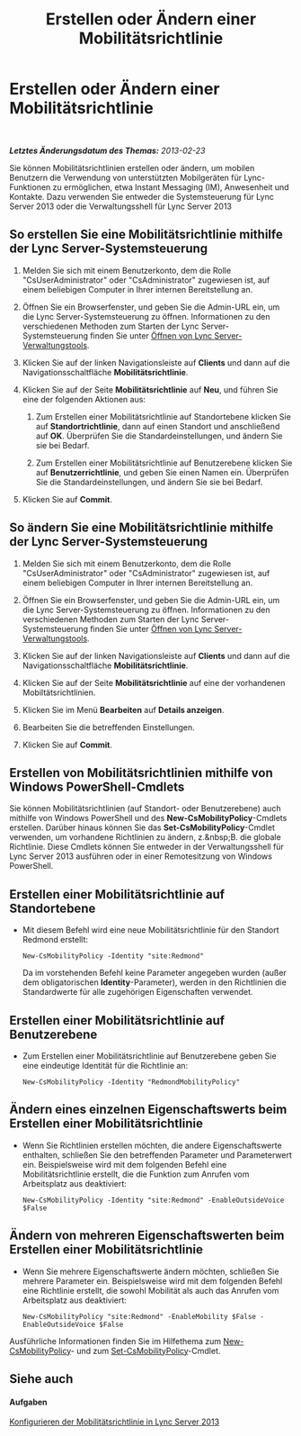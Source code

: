 ﻿---
title: Erstellen oder Ändern einer Mobilitätsrichtlinie
TOCTitle: Erstellen oder Ändern einer Mobilitätsrichtlinie
ms:assetid: fc2dfea0-2215-440d-9f4b-7c985da29211
ms:mtpsurl: https://technet.microsoft.com/de-de/library/JJ721946(v=OCS.15)
ms:contentKeyID: 49891035
ms.date: 05/19/2016
mtps_version: v=OCS.15
ms.translationtype: HT
---

# Erstellen oder Ändern einer Mobilitätsrichtlinie

 

_**Letztes Änderungsdatum des Themas:** 2013-02-23_

Sie können Mobilitätsrichtlinien erstellen oder ändern, um mobilen Benutzern die Verwendung von unterstützten Mobilgeräten für Lync-Funktionen zu ermöglichen, etwa Instant Messaging (IM), Anwesenheit und Kontakte. Dazu verwenden Sie entweder die Systemsteuerung für Lync Server 2013 oder die Verwaltungsshell für Lync Server 2013

## So erstellen Sie eine Mobilitätsrichtlinie mithilfe der Lync Server-Systemsteuerung

1.  Melden Sie sich mit einem Benutzerkonto, dem die Rolle "CsUserAdministrator" oder "CsAdministrator" zugewiesen ist, auf einem beliebigen Computer in Ihrer internen Bereitstellung an.

2.  Öffnen Sie ein Browserfenster, und geben Sie die Admin-URL ein, um die Lync Server-Systemsteuerung zu öffnen. Informationen zu den verschiedenen Methoden zum Starten der Lync Server-Systemsteuerung finden Sie unter [Öffnen von Lync Server-Verwaltungstools](lync-server-2013-open-lync-server-administrative-tools.md).

3.  Klicken Sie auf der linken Navigationsleiste auf **Clients** und dann auf die Navigationsschaltfläche **Mobilitätsrichtlinie**.

4.  Klicken Sie auf der Seite **Mobilitätsrichtlinie** auf **Neu**, und führen Sie eine der folgenden Aktionen aus:
    
    1.  Zum Erstellen einer Mobilitätsrichtlinie auf Standortebene klicken Sie auf **Standortrichtlinie**, dann auf einen Standort und anschließend auf **OK**. Überprüfen Sie die Standardeinstellungen, und ändern Sie sie bei Bedarf.
    
    2.  Zum Erstellen einer Mobilitätsrichtlinie auf Benutzerebene klicken Sie auf **Benutzerrichtlinie**, und geben Sie einen Namen ein. Überprüfen Sie die Standardeinstellungen, und ändern Sie sie bei Bedarf.

5.  Klicken Sie auf **Commit**.

## So ändern Sie eine Mobilitätsrichtlinie mithilfe der Lync Server-Systemsteuerung

1.  Melden Sie sich mit einem Benutzerkonto, dem die Rolle "CsUserAdministrator" oder "CsAdministrator" zugewiesen ist, auf einem beliebigen Computer in Ihrer internen Bereitstellung an.

2.  Öffnen Sie ein Browserfenster, und geben Sie die Admin-URL ein, um die Lync Server-Systemsteuerung zu öffnen. Informationen zu den verschiedenen Methoden zum Starten der Lync Server-Systemsteuerung finden Sie unter [Öffnen von Lync Server-Verwaltungstools](lync-server-2013-open-lync-server-administrative-tools.md).

3.  Klicken Sie auf der linken Navigationsleiste auf **Clients** und dann auf die Navigationsschaltfläche **Mobilitätsrichtlinie**.

4.  Klicken Sie auf der Seite **Mobilitätsrichtlinie** auf eine der vorhandenen Mobiltätsrichtlinien.

5.  Klicken Sie im Menü **Bearbeiten** auf **Details anzeigen**.

6.  Bearbeiten Sie die betreffenden Einstellungen.

7.  Klicken Sie auf **Commit**.

## Erstellen von Mobilitätsrichtlinien mithilfe von Windows PowerShell-Cmdlets

Sie können Mobilitätsrichtlinien (auf Standort- oder Benutzerebene) auch mithilfe von Windows PowerShell und des **New-CsMobilityPolicy**-Cmdlets erstellen. Darüber hinaus können Sie das **Set-CsMobilityPolicy**-Cmdlet verwenden, um vorhandene Richtlinien zu ändern, z.\&nbsp;B. die globale Richtlinie. Diese Cmdlets können Sie entweder in der Verwaltungsshell für Lync Server 2013 ausführen oder in einer Remotesitzung von Windows PowerShell.

## Erstellen einer Mobilitätsrichtlinie auf Standortebene

  - Mit diesem Befehl wird eine neue Mobilitätsrichtlinie für den Standort Redmond erstellt:
    
        New-CsMobilityPolicy -Identity "site:Redmond"
    
    Da im vorstehenden Befehl keine Parameter angegeben wurden (außer dem obligatorischen **Identity**-Parameter), werden in den Richtlinien die Standardwerte für alle zugehörigen Eigenschaften verwendet.

## Erstellen einer Mobilitätsrichtlinie auf Benutzerebene

  - Zum Erstellen einer Mobilitätsrichtlinie auf Benutzerebene geben Sie eine eindeutige Identität für die Richtlinie an:
    
        New-CsMobilityPolicy -Identity "RedmondMobilityPolicy"

## Ändern eines einzelnen Eigenschaftswerts beim Erstellen einer Mobilitätsrichtlinie

  - Wenn Sie Richtlinien erstellen möchten, die andere Eigenschaftswerte enthalten, schließen Sie den betreffenden Parameter und Parameterwert ein. Beispielsweise wird mit dem folgenden Befehl eine Mobilitätsrichtlinie erstellt, die die Funktion zum Anrufen vom Arbeitsplatz aus deaktiviert:
    
        New-CsMobilityPolicy -Identity "site:Redmond" -EnableOutsideVoice $False

## Ändern von mehreren Eigenschaftswerten beim Erstellen einer Mobilitätsrichtlinie

  - Wenn Sie mehrere Eigenschaftswerte ändern möchten, schließen Sie mehrere Parameter ein. Beispielsweise wird mit dem folgenden Befehl eine Richtlinie erstellt, die sowohl Mobilität als auch das Anrufen vom Arbeitsplatz aus deaktiviert:
    
        New-CsMobilityPolicy "site:Redmond" -EnableMobility $False -EnableOutsideVoice $False

Ausführliche Informationen finden Sie im Hilfethema zum [New-CsMobilityPolicy](https://docs.microsoft.com/en-us/powershell/module/skype/New-CsMobilityPolicy)- und zum [Set-CsMobilityPolicy](set-csmobilitypolicy.md)-Cmdlet.

## Siehe auch

#### Aufgaben

[Konfigurieren der Mobilitätsrichtlinie in Lync Server 2013](lync-server-2013-configuring-mobility-policy.md)

